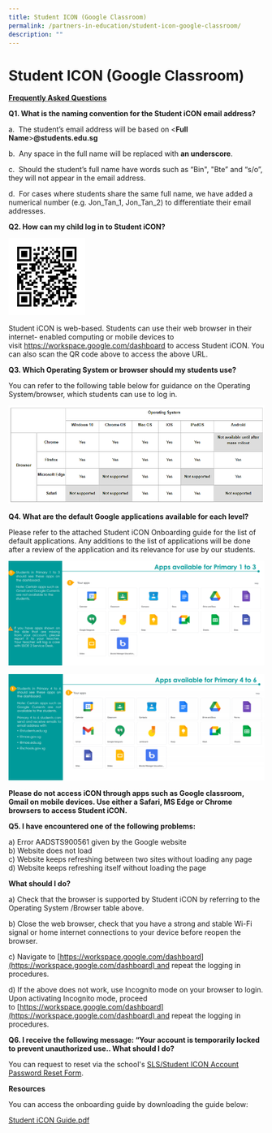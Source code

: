```yaml
---
title: Student ICON (Google Classroom)
permalink: /partners-in-education/student-icon-google-classroom/
description: ""
---
```

# Student ICON (Google Classroom)

<b><u>Frequently Asked Questions</u></b> 

**Q1. What is the naming convention for the Student iCON email address?**  

<p>a.  The student’s email address will be based on &lt<b>Full Name</b>&gt<b>@students.edu.sg</b></p> 

b.  Any space in the full name will be replaced with **an underscore**. 

c.  Should the student’s full name have words such as “Bin", "Bte” and “s/o”, they will not appear in the email address.

d.  For cases where students share the same full name, we have added a numerical number (e.g. Jon\_Tan\_1, Jon\_Tan\_2) to differentiate their email addresses.
  

**Q2. How can my child log in to Student iCON?**

<img src="/images/Partners%20in%20Education/frame.png"
     style="width:30%">

Student iCON is web-based. Students can use their web browser in their internet- enabled computing or mobile devices to visit <a href="https://workspace.google.com/dashboard" target="_blank">https://workspace.google.com/dashboard</a> to access Student iCON. You can also scan the QR code above to access the above URL.

**Q3. Which Operating System or browser should my students use?**

You can refer to the following table below for guidance on the Operating System/browser, which students can use to log in.

![](/images/Partners%20in%20Education/OS.png)
  
**Q4. What are the default Google applications available for each level?**

Please refer to the attached Student iCON Onboarding guide for the list of default applications. Any additions to the list of applications will be done after a review of the application and its relevance for use by our students.

![](/images/Partners%20in%20Education/Pri%201-3.png)
  
![](/images/Partners%20in%20Education/Pri%204-6.png)

**Please do not access iCON through apps such as Google classroom, Gmail on mobile devices. Use either a Safari, MS Edge or Chrome browsers to access Student iCON.**     
  
**Q5. I have encountered one of the following problems:**  
  
a) Error AADSTS900561 given by the Google website  
b) Website does not load  
c) Website keeps refreshing between two sites without loading any page  
d) Website keeps refreshing itself without loading the page  
  
**What should I do?**  
  
a) Check that the browser is supported by Student iCON by referring to the Operating System /Browser table above.  
  
b) Close the web browser, check that you have a strong and stable Wi-Fi signal or home internet connections to your device before reopen the browser.  
  
c) Navigate to [https://workspace.google.com/dashboard](https://workspace.google.com/dashboard) and repeat the logging in procedures.  
  
d) If the above does not work, use Incognito mode on your browser to login. Upon activating Incognito mode, proceed to [https://workspace.google.com/dashboard](https://workspace.google.com/dashboard) and repeat the logging in procedures.

**Q6. I receive the following message: “Your account is temporarily locked to prevent unauthorized use.. What should I do?**

You can request to reset via the school's [SLS/Student ICON Account Password Reset Form](https://form.gov.sg/6125b8165dda700012951c3f).

**Resources**  
  
You can access the onboarding guide by downloading the guide below:


[Student iCON Guide.pdf](https://greenridgepri.moe.edu.sg/qql/slot/u547/Partners%20in%20Education/Student%20iCON%20Guide.pdf)